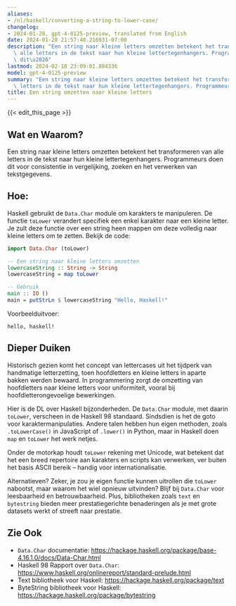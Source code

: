 ```yaml
---
aliases:
- /nl/haskell/converting-a-string-to-lower-case/
changelog:
- 2024-01-28, gpt-4-0125-preview, translated from English
date: 2024-01-28 21:57:48.216931-07:00
description: "Een string naar kleine letters omzetten betekent het transformeren van\
  \ alle letters in de tekst naar hun kleine lettertegenhangers. Programmeurs doen\
  \ dit\u2026"
lastmod: 2024-02-18 23:09:01.884336
model: gpt-4-0125-preview
summary: "Een string naar kleine letters omzetten betekent het transformeren van alle\
  \ letters in de tekst naar hun kleine lettertegenhangers. Programmeurs doen dit\u2026"
title: Een string omzetten naar kleine letters
---
```


{{< edit_this_page >}}

## Wat en Waarom?

Een string naar kleine letters omzetten betekent het transformeren van alle letters in de tekst naar hun kleine lettertegenhangers. Programmeurs doen dit voor consistentie in vergelijking, zoeken en het verwerken van tekstgegevens.

## Hoe:

Haskell gebruikt de `Data.Char` module om karakters te manipuleren. De functie `toLower` verandert specifiek een enkel karakter naar een kleine letter. Je zult deze functie over een string heen mappen om deze volledig naar kleine letters om te zetten. Bekijk de code:

```haskell
import Data.Char (toLower)

-- Een string naar kleine letters omzetten
lowercaseString :: String -> String
lowercaseString = map toLower

-- Gebruik
main :: IO ()
main = putStrLn $ lowercaseString "Hello, Haskell!"
```

Voorbeelduitvoer:

```
hello, haskell!
```

## Dieper Duiken

Historisch gezien komt het concept van lettercases uit het tijdperk van handmatige letterzetting, toen hoofdletters en kleine letters in aparte bakken werden bewaard. In programmering zorgt de omzetting van hoofdletters naar kleine letters voor uniformiteit, vooral bij hoofdletterongevoelige bewerkingen.

Hier is de DL over Haskell bijzonderheden. De `Data.Char` module, met daarin `toLower`, verscheen in de Haskell 98 standaard. Sindsdien is het de goto voor karaktermanipulaties. Andere talen hebben hun eigen methoden, zoals `.toLowerCase()` in JavaScript of `.lower()` in Python, maar in Haskell doen `map` en `toLower` het werk netjes.

Onder de motorkap houdt `toLower` rekening met Unicode, wat betekent dat het een breed repertoire aan karakters en scripts kan verwerken, ver buiten het basis ASCII bereik – handig voor internationalisatie.

Alternatieven? Zeker, je zou je eigen functie kunnen uitrollen die `toLower` nabootst, maar waarom het wiel opnieuw uitvinden? Blijf bij `Data.Char` voor leesbaarheid en betrouwbaarheid. Plus, bibliotheken zoals `text` en `bytestring` bieden meer prestatiegerichte benaderingen als je met grote datasets werkt of streeft naar prestatie.

## Zie Ook

- `Data.Char` documentatie: https://hackage.haskell.org/package/base-4.16.1.0/docs/Data-Char.html
- Haskell 98 Rapport over `Data.Char`: https://www.haskell.org/onlinereport/standard-prelude.html
- Text bibliotheek voor Haskell: https://hackage.haskell.org/package/text
- ByteString bibliotheek voor Haskell: https://hackage.haskell.org/package/bytestring
